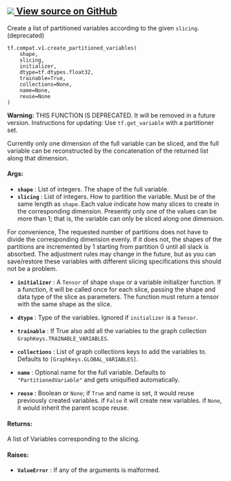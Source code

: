 [ ![](https://tensorflow.google.cn/images/GitHub-Mark-32px.png) View source on
GitHub
](https://github.com/tensorflow/tensorflow/blob/r2.0/tensorflow/python/ops/partitioned_variables.py#L240-L311)  
---  
  
Create a list of partitioned variables according to the given `slicing`.
(deprecated)

    
    
    tf.compat.v1.create_partitioned_variables(
        shape,
        slicing,
        initializer,
        dtype=tf.dtypes.float32,
        trainable=True,
        collections=None,
        name=None,
        reuse=None
    )
    

**Warning:** THIS FUNCTION IS DEPRECATED. It will be removed in a future
version. Instructions for updating: Use `tf.get_variable` with a partitioner
set.

Currently only one dimension of the full variable can be sliced, and the full
variable can be reconstructed by the concatenation of the returned list along
that dimension.

#### Args:

  * **`shape`** : List of integers. The shape of the full variable.
  * **`slicing`** : List of integers. How to partition the variable. Must be of the same length as `shape`. Each value indicate how many slices to create in the corresponding dimension. Presently only one of the values can be more than 1; that is, the variable can only be sliced along one dimension.

For convenience, The requested number of partitions does not have to divide
the corresponding dimension evenly. If it does not, the shapes of the
partitions are incremented by 1 starting from partition 0 until all slack is
absorbed. The adjustment rules may change in the future, but as you can
save/restore these variables with different slicing specifications this should
not be a problem.

  * **`initializer`** : A `Tensor` of shape `shape` or a variable initializer function. If a function, it will be called once for each slice, passing the shape and data type of the slice as parameters. The function must return a tensor with the same shape as the slice.

  * **`dtype`** : Type of the variables. Ignored if `initializer` is a `Tensor`.

  * **`trainable`** : If True also add all the variables to the graph collection `GraphKeys.TRAINABLE_VARIABLES`.

  * **`collections`** : List of graph collections keys to add the variables to. Defaults to `[GraphKeys.GLOBAL_VARIABLES]`.

  * **`name`** : Optional name for the full variable. Defaults to `"PartitionedVariable"` and gets uniquified automatically.

  * **`reuse`** : Boolean or `None`; if `True` and name is set, it would reuse previously created variables. if `False` it will create new variables. if `None`, it would inherit the parent scope reuse.

#### Returns:

A list of Variables corresponding to the slicing.

#### Raises:

  * **`ValueError`** : If any of the arguments is malformed.


